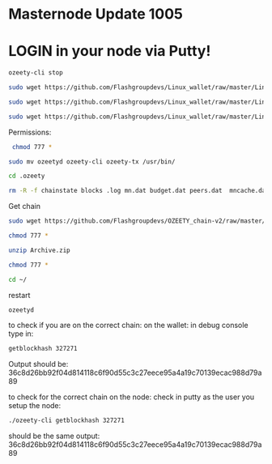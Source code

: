 # Masternode Update 1005 
	

# LOGIN in your node via Putty! 

```bash
ozeety-cli stop
```
```bash
sudo wget https://github.com/Flashgroupdevs/Linux_wallet/raw/master/Linux-Wallet-16.04/ozeetyd
```
```bash
sudo wget https://github.com/Flashgroupdevs/Linux_wallet/raw/master/Linux-Wallet-16.04/ozeety-tx
```
```bash
sudo wget https://github.com/Flashgroupdevs/Linux_wallet/raw/master/Linux-Wallet-16.04/ozeety-cli
```
Permissions:
```bash
 chmod 777 *
```

```bash
sudo mv ozeetyd ozeety-cli ozeety-tx /usr/bin/
```
```bash
cd .ozeety
```
```bash
rm -R -f chainstate blocks .log mn.dat budget.dat peers.dat  mncache.dat mnpayments.dat fee_estimates.dat db.log debug.log database/ backups/ ozeety.pid .lock
```
Get chain 
```bash
sudo wget https://github.com/Flashgroupdevs/OZEETY_chain-v2/raw/master/Archive.zip
```
```bash
chmod 777 *
```
```bash
unzip Archive.zip
```

```bash
chmod 777 *
```

```bash
cd ~/
```
restart
```bash
ozeetyd 
```


to check if you are on the correct chain: 
on the wallet: in debug console type in: 
```bash
getblockhash 327271
```
Output should be: 
36c8d26bb92f04d814118c6f90d55c3c27eece95a4a19c70139ecac988d79a89


to check for the correct chain on the node: 
check in putty as the user you setup the node: 
```bash
./ozeety-cli getblockhash 327271
```
should be the same output:
36c8d26bb92f04d814118c6f90d55c3c27eece95a4a19c70139ecac988d79a89
